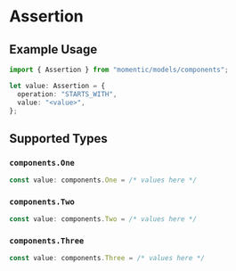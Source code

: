 # Assertion

## Example Usage

```typescript
import { Assertion } from "momentic/models/components";

let value: Assertion = {
  operation: "STARTS_WITH",
  value: "<value>",
};
```

## Supported Types

### `components.One`

```typescript
const value: components.One = /* values here */
```

### `components.Two`

```typescript
const value: components.Two = /* values here */
```

### `components.Three`

```typescript
const value: components.Three = /* values here */
```

